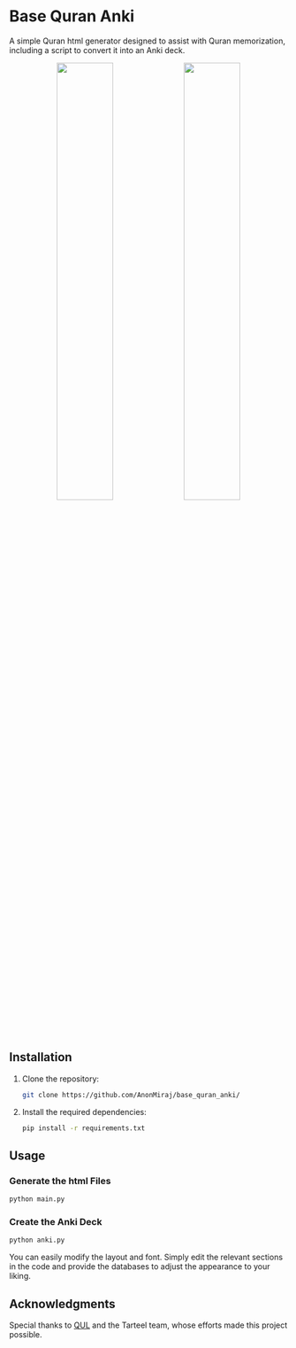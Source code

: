 # Base Quran Anki

A simple Quran html generator designed to assist with Quran memorization, including a script to convert it into an Anki deck.
<p align="center">
  <img src="https://github.com/user-attachments/assets/6b73941d-ec4d-438f-b4ec-68dca8671e12" width="45%" />
  <img src="https://github.com/user-attachments/assets/b0f4f18c-f667-4ded-9d2b-df5bc9f1a7e7" width="45%" />
</p>


## Installation


1. Clone the repository:
    ```bash
    git clone https://github.com/AnonMiraj/base_quran_anki/
    ```

2. Install the required dependencies:
    ```bash
    pip install -r requirements.txt
    ```

## Usage

### Generate the html Files
```bash
python main.py
```

### Create the Anki Deck

```bash
python anki.py
```
You can easily modify the layout and font. Simply edit the relevant sections in the code and provide the databases to adjust the appearance to your liking.

## Acknowledgments

Special thanks to [QUL](https://qul.tarteel.ai/) and the Tarteel team, whose efforts made this project possible.
